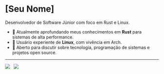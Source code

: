 # [Seu Nome]

Desenvolvedor de Software Júnior com foco em Rust e Linux.

* 🦀 Atualmente aprofundando meus conhecimentos em **Rust** para sistemas de alta performance.
* 🐧 Usuário experiente de **Linux**, com vivência em Arch.
* 💬 Aberto para discutir sobre tecnologia, programação de sistemas e projetos open source.

---

[<img src="https://img.shields.io/badge/linkedin-%230077B5.svg?&style=for-the-badge&logo=linkedin&logoColor=white" />](https://www.linkedin.com/in/imcauagarcia)
&nbsp;
<a href="mailto:omggass@gmail.com"><img src="https://img.shields.io/badge/Email-D14836?style=for-the-badge&logo=gmail&logoColor=white" /></a>
